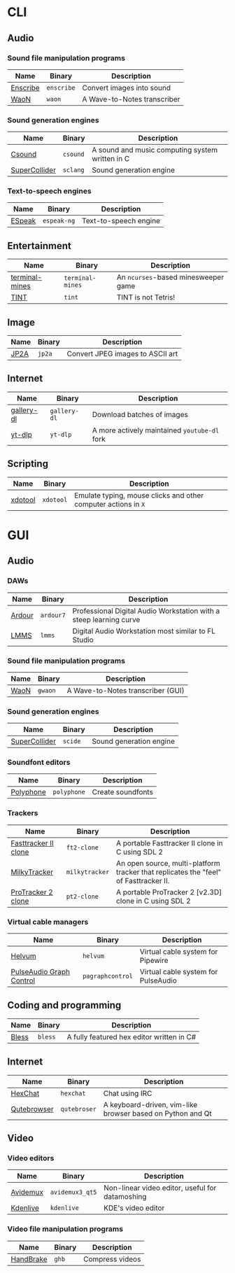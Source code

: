 # CLI

## Audio

### Sound file manipulation programs

| Name | Binary | Description |
| - | - | - |
| [Enscribe](https://github.com/sysrq-reisub/enscribe) | `enscribe` | Convert images into sound |
| [WaoN](https://github.com/kichiki/WaoN) | `waon` | A Wave-to-Notes transcriber |

### Sound generation engines

| Name | Binary | Description |
| - | - | - |
| [Csound](https://github.com/csound/csound) | `csound` | A sound and music computing system written in C |
| [SuperCollider](https://github.com/supercollider/supercollider) | `sclang` | Sound generation engine |

### Text-to-speech engines

| Name | Binary | Description |
| - | - | - |
| [ESpeak](https://github.com/espeak-ng/espeak-ng) | `espeak-ng` | Text-to-speech engine |

## Entertainment

| Name | Binary | Description |
| - | - | - |
| [terminal-mines](https://github.com/joelekstrom/terminal-mines) | `terminal-mines` | An `ncurses`-based minesweeper game |
| [TINT](https://github.com/DavidGriffith/tint) | `tint` | TINT is not Tetris! |

## Image

| Name | Binary | Description |
| - | - | - |
| [JP2A](https://github.com/cslarsen/jp2a) | `jp2a` | Convert JPEG images to ASCII art |

## Internet

| Name | Binary | Description |
| - | - | - |
| [gallery-dl](https://github.com/mikf/gallery-dl) | `gallery-dl` | Download batches of images |
| [yt-dlp](https://github.com/yt-dlp/yt-dlp) | `yt-dlp` | A more actively maintained `youtube-dl` fork |

## Scripting

| Name | Binary | Description |
| - | - | - |
| [xdotool](https://github.com/jordansissel/xdotool) | `xdotool` | Emulate typing, mouse clicks and other computer actions in `X` |

# GUI

## Audio

### DAWs

| Name | Binary | Description |
| - | - | - |
| [Ardour](https://github.com/Ardour/ardour) | `ardour7` | Professional Digital Audio Workstation with a steep learning curve |
| [LMMS](https://github.com/LMMS/lmms) | `lmms` | Digital Audio Workstation most similar to FL Studio |

### Sound file manipulation programs

| Name | Binary | Description |
| - | - | - |
| [WaoN](https://github.com/kichiki/WaoN) | `gwaon` | A Wave-to-Notes transcriber (GUI) |

### Sound generation engines

| Name | Binary | Description |
| - | - | - |
| [SuperCollider](https://github.com/supercollider/supercollider) | `scide` | Sound generation engine |

### Soundfont editors

| Name | Binary | Description |
| - | - | - |
| [Polyphone](https://github.com/davy7125/polyphone) | `polyphone` | Create soundfonts |

### Trackers

| Name | Binary | Description |
| - | - | - |
| [Fasttracker II clone](https://github.com/8bitbubsy/ft2-clone) | `ft2-clone` | A portable Fasttracker II clone in C using SDL 2 |
| [MilkyTracker](https://github.com/milkytracker/MilkyTracker) | `milkytracker` | An open source, multi-platform tracker that replicates the "feel" of Fasttracker II. |
| [ProTracker 2 clone](https://github.com/8bitbubsy/pt2-clone) | `pt2-clone` | A portable ProTracker 2 [v2.3D] clone in C using SDL 2 |

### Virtual cable managers

| Name | Binary | Description |
| - | - | - |
| [Helvum](https://gitlab.freedesktop.org/pipewire/helvum) | `helvum` | Virtual cable system for Pipewire |
| [PulseAudio Graph Control](https://github.com/futpib/pagraphcontrol) | `pagraphcontrol` | Virtual cable system for PulseAudio |

## Coding and programming

| Name | Binary | Description |
| - | - | - |
| [Bless](https://github.com/afrantzis/bless) | `bless` | A fully featured hex editor written in C# |

## Internet

| Name | Binary | Description |
| - | - | - |
| [HexChat](https://github.com/hexchat/hexchat) | `hexchat` | Chat using IRC |
| [Qutebrowser](https://github.com/qutebrowser/qutebrowser) | `qutebroser` | A keyboard-driven, vim-like browser based on Python and Qt |

## Video

### Video editors

| Name | Binary | Description |
| - | - | - |
| [Avidemux](http://fixounet.free.fr/avidemux/) | `avidemux3_qt5` | Non-linear video editor, useful for datamoshing |
| [Kdenlive](https://github.com/KDE/kdenlive) | `kdenlive` | KDE's video editor |

### Video file manipulation programs

| Name | Binary | Description |
| - | - | - |
| [HandBrake](https://github.com/HandBrake/HandBrake) | `ghb` | Compress videos |

